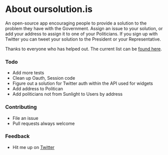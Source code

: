 # About oursolution.is

An open-source app encouraging people to provide a solution to the problem they have with the Government. Assign an issue to your solution, or add your address to assign it to one of your Politicians. If you sign up with Twitter you can tweet your solution to the President or your Representative.

Thanks to everyone who has helped out. The current list can be [found here](http://oursolution.is/about).

### Todo

  * Add more tests
  * Clean up Oauth, Session code
  * Figure out a solution for Twitter auth within the API used for widgets
  * Add address to Politican
  * Add politicians not from Sunlight to Users by address

### Contributing

  * File an issue
  * Pull requests always welcome

### Feedback

  * Hit me up on [Twitter](http://twitter.com/travisvalentine)